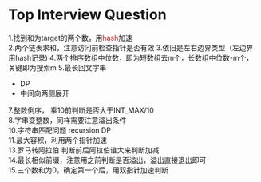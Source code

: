 # Top Interview Question
1.找到和为target的两个数，用<font color="#dd0000">hash</font>加速   
2.两个链表求和，注意访问前检查指针是否有效
3.依旧是左右边界类型（左边界用hash记录)
4.两个排序数组中位数，即为短数组去m个，长数组中位数-m个，关键即为搜索m
5.最长回文字串 
  + DP
  + 中间向两侧展开  

7.整数倒序， 乘10前判断是否大于INT_MAX/10   
8.字串变整数，同样需要注意溢出条件   
10.字符串匹配问题 recursion DP  
11.最大容积，利用两个指针加速  
13.罗马转阿拉伯 判断前后阿拉伯谁大来判断加减  
14.最长相似前缀，注意用之前判断是否溢出，溢出直接退出即可  
15.三个数和为0，确定第一个后，用双指针加速判断  
